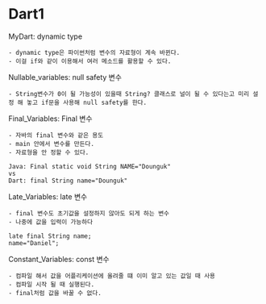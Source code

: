 # Dart1

MyDart: dynamic type

    - dynamic type은 파이썬처럼 변수의 자료형이 계속 바뀐다.
    - 이걸 if와 같이 이용해서 여러 메소드를 활용할 수 있다. 

Nullable_variables: null safety 변수

    - String변수가 0이 될 가능성이 있을때 String? 클래스로 널이 될 수 있다는고 미리 설정 해 놓고 if문을 사용해 null safety를 한다.

Final_Variables: Final 변수

    - 자바의 final 변수와 같은 용도 
    - main 안에서 변수를 만든다.
    - 자료형을 안 정할 수 있다.

    Java: Final static void String NAME="Dounguk"
    vs
    Dart: final String name="Dounguk"

Late_Variables: late 변수

    - final 변수도 초기값을 설정하지 않아도 되게 하는 변수
    - 나중에 값을 입력이 가능하다

    late final String name;
    name="Daniel";

Constant_Variables: const 변수

    - 컴파일 해서 값을 어플리케이션에 올려줄 떄 이미 알고 있는 값일 때 사용
    - 컴파일 시작 될 때 실행된다.
    - final처럼 값을 바꿀 수 없다.
    